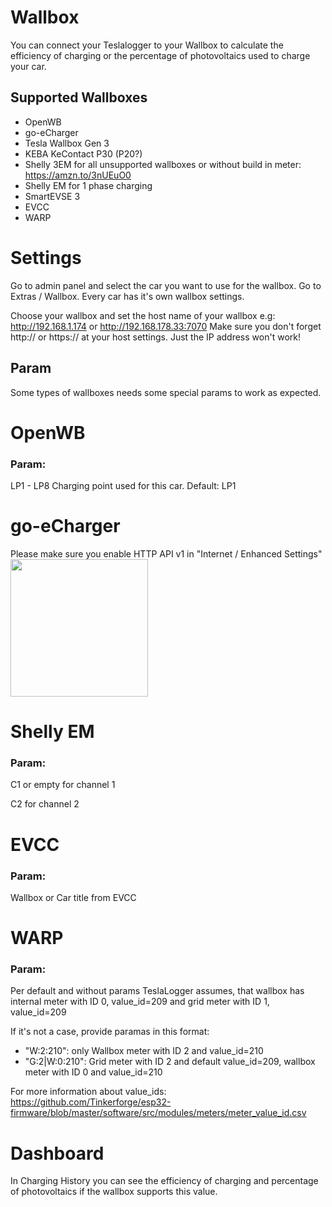 # Wallbox
You can connect your Teslalogger to your Wallbox to calculate the efficiency of charging or the percentage of photovoltaics used to charge your car. 
## Supported Wallboxes
- OpenWB
- go-eCharger
- Tesla Wallbox Gen 3
- KEBA KeContact P30 (P20?)
- Shelly 3EM for all unsupported wallboxes or without build in meter: https://amzn.to/3nUEuO0
- Shelly EM for 1 phase charging
- SmartEVSE 3
- EVCC
- WARP

# Settings
Go to admin panel and select the car you want to use for the wallbox. Go to Extras / Wallbox.
Every car has it's own wallbox settings. 

Choose your wallbox and set the host name of your wallbox e.g: http://192.168.1.174 or http://192.168.178.33:7070
Make sure you don't forget http:// or https:// at your host settings. Just the IP address won't work!

## Param
Some types of wallboxes needs some special params to work as expected.

# OpenWB
### Param:
LP1 - LP8 Charging point used for this car. Default: LP1

# go-eCharger
Please make sure you enable HTTP API v1 in "Internet / Enhanced Settings"
<br><img src="https://user-images.githubusercontent.com/6816385/138766186-7c5ff9c7-8225-4094-8444-f5058df24b3c.png" width="220">

# Shelly EM
### Param:
C1 or empty for channel 1

C2 for channel 2

# EVCC
### Param:
Wallbox or Car title from EVCC

# WARP
### Param:
Per default and without params TeslaLogger assumes, that wallbox has internal meter with ID 0, value_id=209 and grid meter with ID 1, value_id=209

If it's not a case, provide paramas in this format:
- "W:2:210": only Wallbox meter with ID 2 and value_id=210
- "G:2|W:0:210": Grid meter with ID 2 and default value_id=209, wallbox meter with ID 0 and value_id=210

For more information about value_ids: https://github.com/Tinkerforge/esp32-firmware/blob/master/software/src/modules/meters/meter_value_id.csv
# Dashboard
In Charging History you can see the efficiency of charging and percentage of photovoltaics if the wallbox supports this value.
